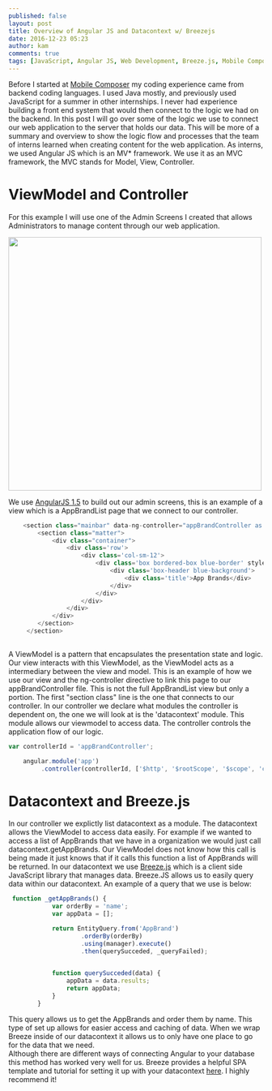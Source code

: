 ```yaml
---
published: false
layout: post
title: Overview of Angular JS and Datacontext w/ Breezejs
date: 2016-12-23 05:23
author: kam
comments: true
tags: [JavaScript, Angular JS, Web Development, Breeze.js, Mobile Composer]
---
```


Before I started at [Mobile Composer](https://www.mcomposer.com/) my coding experience came from backend coding languages. I used Java mostly, and previously used JavaScript for a summer in other internships. I never had experience building a front end system that would then connect to the logic we had on the
backend. In this post I will go over some of the logic we use to connect our web application to the server that holds our data. 
This will be more of a summary and overview to show the logic flow and processes that the team of interns learned when creating content for the web application.
As interns, we used Angular JS which is an MV* framework. We use it as an MVC framework, the MVC stands for Model, View, Controller.  

# ViewModel and Controller
For this example I will use one of the Admin Screens I created that allows Administrators to manage content through our web application. 

<img src="{{AppBrandList}}/MobileComposer.github.io/images/2017-1-2/AppBrandList.png" style="width: 500px;"/>






We use [AngularJS 1.5](https://angularjs.org/) to build out our admin screens, this is an example of a view which is a AppBrandList page that we connect to our controller. 

```javascript
    <section class="mainbar" data-ng-controller="appBrandController as vm">
        <section class="matter">
            <div class="container">
                <div class='row'>
                    <div class='col-sm-12'>
                        <div class='box bordered-box blue-border' style='margin-bottom:0;'>
                            <div class='box-header blue-background'>
                                <div class='title'>App Brands</div>
                            </div>
                        </div>
                    </div>
                </div>
            </div>
        </section>
     </section>
    
```
A ViewModel is a pattern that encapsulates the presentation state and logic. Our view interacts with this ViewModel, as the ViewModel acts as a intermediary between the view and model.
This is an example of how we use our view and the ng-controller directive to link this page to our appBrandController file. This is not the full AppBrandList view but only a portion. The first "section class" line is the one that connects to our controller.
In our controller we declare what modules the controller is dependent on, the one we will look at is the 'datacontext' module. This module allows our viewmodel to access data. The controller controls the application flow of our logic.


```javascript
var controllerId = 'appBrandController';

    angular.module('app')
         .controller(controllerId, ['$http', '$rootScope', '$scope', 'common', 'datacontext', '$location', '$route', '$routeParams', 'propsBrand', appBrandController]);


```



# Datacontext and Breeze.js
In our controller we explictly list datacontext as a module. The datacontext allows the ViewModel to access data easily. For example if we wanted to access a list of AppBrands that we have in a organization we would just call datacontext.getAppBrands. 
Our ViewModel does not know how this call is being made it just knows that if it calls this function a list of AppBrands will be returned. 
In our datacontext we use [Breeze.js](http://www.getbreezenow.com/breezejs) which is a client side JavaScript library that manages data. Breeze.JS allows us to easily query data within our datacontext. An example of a query that we use is below: 


```javascript
 function _getAppBrands() {
            var orderBy = 'name';
            var appData = [];

            return EntityQuery.from('AppBrand')
                    .orderBy(orderBy)
                    .using(manager).execute()
                    .then(querySucceded, _queryFailed);

           
            function querySucceded(data) {
                appData = data.results;
                return appData;
            }
        }
```

This query allows us to get the AppBrands and order them by name. This type of set up allows for easier access and caching of data. When we wrap Breeze inside of our datacontext it allows us to only have one place to go for the data that we need.  
Although there are different ways of connecting Angular to your database this method has worked very well for us. Breeze provides a helpful SPA template and tutorial for setting it up with your datacontext [here](http://www.getbreezenow.com/ng-spa-template). I highly recommend it! 
